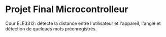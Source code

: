 # Projet Final Microcontrolleur
 Cour ELE3312: détecte la distance entre l'utilisateur et l'appareil, l'angle et détection de quelques mots préenregistrés.
